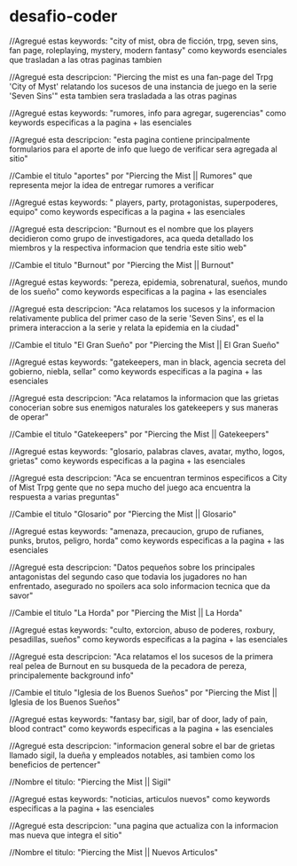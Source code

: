# desafio-coder

<!-- index.html -->

//Agregué estas keywords: "city of mist, obra de ficción, trpg, seven sins, fan page, roleplaying, mystery, modern fantasy" 
como keywords esenciales que trasladan a las otras paginas tambien

//Agregué esta descripcion: "Piercing the mist es una fan-page del Trpg 'City of Myst' relatando los sucesos de una instancia de juego en la serie 'Seven Sins'" 
esta tambien sera trasladada a las otras paginas

<!-- aportes.html -->

//Agregué estas keywords: "rumores, info para agregar, sugerencias" 
como keywords especificas a la pagina + las esenciales

//Agregué esta descripcion: "esta pagina contiene principalmente formularios para el aporte de info que luego de verificar sera agregada al sitio"

//Cambie el titulo "aportes" por "Piercing the Mist || Rumores" que representa mejor la idea de entregar rumores a verificar

<!-- burnout.html -->

//Agregué estas keywords: " players, party, protagonistas, superpoderes, equipo" 
como keywords especificas a la pagina + las esenciales

//Agregué esta descripcion: "Burnout es el nombre que los players decidieron como grupo de investigadores, aca queda detallado los miembros y la respectiva informacion que tendria este sitio web"

//Cambie el titulo "Burnout" por "Piercing the Mist || Burnout" 

<!-- el-gran-sueño.html -->

//Agregué estas keywords: "pereza, epidemia, sobrenatural, sueños, mundo de los sueño"
como keywords especificas a la pagina + las esenciales

//Agregué esta descripcion: "Aca relatamos los sucesos y la informacion relativamente publica del primer caso de la serie 'Seven Sins', es el la primera interaccion a la serie y relata la epidemia en la ciudad"

//Cambie el titulo "El Gran Sueño" por "Piercing the Mist || El Gran Sueño"

<!-- gatekeepers.html -->

//Agregué estas keywords: "gatekeepers, man in black, agencia secreta del gobierno, niebla, sellar"
como keywords especificas a la pagina + las esenciales

//Agregué esta descripcion: "Aca relatamos la informacion que las grietas conocerian sobre sus enemigos naturales los gatekeepers y sus maneras de operar"

//Cambie el titulo "Gatekeepers" por "Piercing the Mist || Gatekeepers"

<!-- glosario.html -->

//Agregué estas keywords: "glosario, palabras claves, avatar, mytho, logos, grietas"
como keywords especificas a la pagina + las esenciales

//Agregué esta descripcion: "Aca se encuentran terminos especificos a City of Mist Trpg gente que no sepa mucho del juego aca encuentra la respuesta a varias preguntas"

//Cambie el titulo "Glosario" por "Piercing the Mist || Glosario"

<!-- horda.html -->

//Agregué estas keywords: "amenaza, precaucion, grupo de rufianes, punks, brutos, peligro, horda"
como keywords especificas a la pagina + las esenciales

//Agregué esta descripcion: "Datos pequeños sobre los principales antagonistas del segundo caso que todavia los jugadores no han enfrentado, asegurado no spoilers aca solo informacion tecnica que da savor"

//Cambie el titulo "La Horda" por "Piercing the Mist || La Horda"

<!-- iglesia.html -->

//Agregué estas keywords: "culto, extorcion, abuso de poderes, roxbury, pesadillas, sueños"
como keywords especificas a la pagina + las esenciales

//Agregué esta descripcion: "Aca relatamos el los sucesos de la primera real pelea de Burnout en su busqueda de la pecadora de pereza, principalemente background info"

//Cambie el titulo "Iglesia de los Buenos Sueños" por "Piercing the Mist || Iglesia de los Buenos Sueños"

<!-- sigil.html -->

//Agregué estas keywords: "fantasy bar, sigil, bar of door, lady of pain, blood contract"
como keywords especificas a la pagina + las esenciales

//Agregué esta descripcion: "informacion general sobre el bar de grietas llamado sigil, la dueña y empleados notables, asi tambien como los beneficios de pertencer"

//Nombre el titulo: "Piercing the Mist || Sigil"

<!-- news.html -->

//Agregué estas keywords: "noticias, articulos nuevos"
como keywords especificas a la pagina + las esenciales

//Agregué esta descripcion: "una pagina que actualiza con la informacion mas nueva que integra el sitio"

//Nombre el titulo: "Piercing the Mist || Nuevos Articulos"